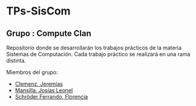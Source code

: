 # TPs-SisCom
## Grupo : Compute Clan
Repositorio donde se desarrollarán los trabajos prácticos de la materia Sistemas de Computación.
Cada trabajo práctico se realizará en una rama distinta.


Miembros del grupo:
- [Clemenz, Jeremías](https://github.com/JereClemenz)
- [Mansilla, Josías Leonel](https://github.com/w3rqil)
- [Schröder Ferrando, Florencia](https://github.com/FlorSchroder)
